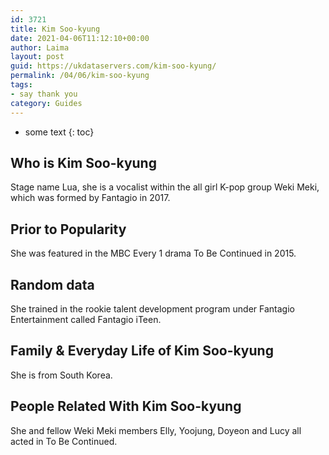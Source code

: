 ```yaml
---
id: 3721
title: Kim Soo-kyung
date: 2021-04-06T11:12:10+00:00
author: Laima
layout: post
guid: https://ukdataservers.com/kim-soo-kyung/
permalink: /04/06/kim-soo-kyung
tags:
- say thank you
category: Guides
---
```


* some text
{: toc}


## Who is Kim Soo-kyung
                  
                  
                  
Stage name Lua, she is a vocalist within the all girl K-pop group Weki Meki, which was formed by Fantagio in 2017.
                  
              
            
              
            
                
                
                
## Prior to Popularity
                  
                  
                  
She was featured in the MBC Every 1 drama To Be Continued in 2015.
                  
              
            
              
            
                
                
                
## Random data
                  
                  
                  
She trained in the rookie talent development program under Fantagio Entertainment called Fantagio iTeen.
                  
              
            
              
            
                
                
                
## Family & Everyday Life of Kim Soo-kyung
                  
                  
                  
She is from South Korea.
                  
              
            
              
            
                
                
                
## People Related With Kim Soo-kyung
                  
                  
                  
She and fellow Weki Meki members Elly, Yoojung, Doyeon and Lucy all acted in To Be Continued.
                  
              
            
              
            
                
              
            
              
              
            
            
              
            
          
          
          